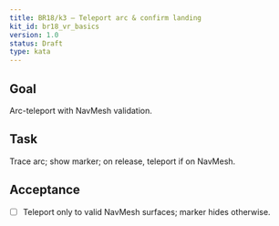```yaml
---
title: BR18/k3 — Teleport arc & confirm landing
kit_id: br18_vr_basics
version: 1.0
status: Draft
type: kata
---
```

## Goal
Arc-teleport with NavMesh validation.
## Task
Trace arc; show marker; on release, teleport if on NavMesh.
## Acceptance
- [ ] Teleport only to valid NavMesh surfaces; marker hides otherwise.